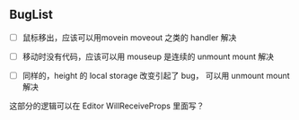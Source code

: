 ## BugList

- [ ] 鼠标移出，应该可以用movein moveout 之类的 handler 解决

- [ ] 移动时没有代码，应该可以用 mouseup 是连续的 unmount mount 解决

- [ ] 同样的，height 的 local storage 改变引起了 bug， 可以用 unmount mount 解决

这部分的逻辑可以在 Editor WillReceiveProps 里面写？
